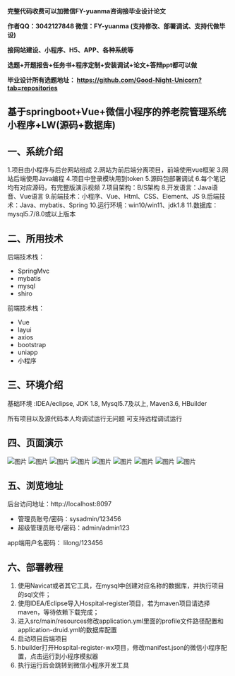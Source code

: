 
**完整代码收费可以加微信FY-yuanma咨询接毕业设计论文**

**作者QQ：3042127848 微信：FY-yuanma (支持修改、部署调试、支持代做毕设)**

**接网站建设、小程序、H5、APP、各种系统等**

**选题+开题报告+任务书+程序定制+安装调试+论文+答辩ppt都可以做**

**毕业设计所有选题地址： https://github.com/Good-Night-Unicorn?tab=repositories**

## 基于springboot+Vue+微信小程序的养老院管理系统小程序+LW(源码+数据库)

## 一、系统介绍
1.项目由小程序与后台网站组成
2.网站为前后端分离项目，前端使用vue框架
3.网站后端使用Java编程
4.项目中登录模块用到token
5.源码包部署调试
6.每个笔记均有对应源码，有完整版演示视频
7.项目架构：B/S架构
8.开发语言：Java语音、Vue语言
9.前端技术：小程序、Vue、Html、CSS、Element、JS
9.后端技术：Java、mybatis、Spring
10.运行环境：win10/win11、jdk1.8
11.数据库：mysql5.7/8.0或以上版本
## 二、所用技术

后端技术栈：

- SpringMvc
- mybatis
- mysql
- shiro


前端技术栈：
- Vue
- layui
- axios
- bootstrap
- uniapp
- 小程序

## 三、环境介绍

基础环境 :IDEA/eclipse, JDK 1.8, Mysql5.7及以上, Maven3.6, HBuilder

所有项目以及源代码本人均调试运行无问题 可支持远程调试运行

## 四、页面演示
![图片](https://github.com/user-attachments/assets/ec444d85-2caf-4aca-901a-55828c8dc94d)
![图片](https://github.com/user-attachments/assets/73451542-4413-4ccb-95af-ccee87964843)
![图片](https://github.com/user-attachments/assets/07364a29-de6e-46ba-9f65-4cc414b23b4d)
![图片](https://github.com/user-attachments/assets/f05066fa-c3b4-496e-9b3b-2f865cc11b20)
![图片](https://github.com/user-attachments/assets/4bf31562-4478-4b53-90d7-403eca308192)
![图片](https://github.com/user-attachments/assets/81de413a-7e86-49b9-900d-f0e2622e9b97)
![图片](https://github.com/user-attachments/assets/8ebaffcd-0e03-43d2-9c1a-5e67222b94e0)
![图片](https://github.com/user-attachments/assets/ffbc0fe8-16d5-4230-9e82-723f1d71be8f)
![图片](https://github.com/user-attachments/assets/ae86dd67-1dc8-4740-ba98-04c29b6c494c)

## 五、浏览地址

后台访问地址：http://localhost:8097
- 管理员账号/密码：sysadmin/123456
- 超级管理员账号/密码：admin/admin123

app端用户名密码：
lilong/123456

## 六、部署教程

1. 使用Navicat或者其它工具，在mysql中创建对应名称的数据库，并执行项目的sql文件；
2. 使用IDEA/Eclipse导入Hospital-register项目，若为maven项目请选择maven，等待依赖下载完成；
3. 进入src/main/resources修改application.yml里面的profile文件路径配置和application-druid.yml的数据库配置
4. 启动项目后端项目
5. hbuilder打开Hospital-register-wx项目，修改manifest.json的微信小程序配置，点击运行到小程序模拟器
6. 执行运行后会跳转到微信小程序开发工具
